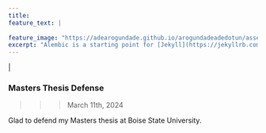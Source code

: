 ```yaml
---
title:
feature_text: |
  
feature_image: "https://adearogundade.github.io/arogundadeadedotun/assets/Images/Communications_Cover.jpg"
excerpt: "Alembic is a starting point for [Jekyll](https://jekyllrb.com/) projects. Rather than starting from scratch, this boilerplate is designed to get the ball rolling immediately. Install it, configure it, tweak it, push it."
---
```


|

### Masters Thesis Defense
>>> March 11th, 2024

Glad to defend my Masters thesis at Boise State University.

